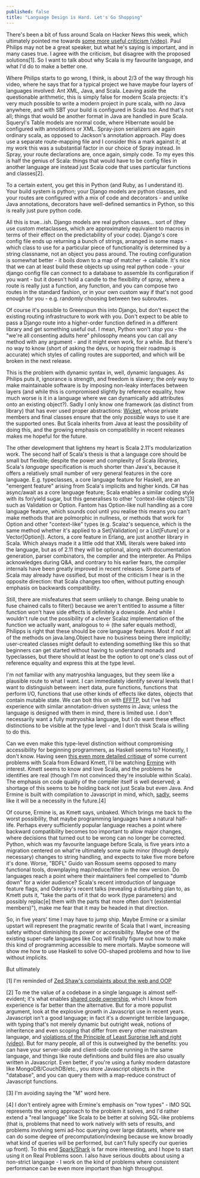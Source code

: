```yaml
---
published: false
title: "Language Design is Hard. Let's Go Shopping"
---
```


There's been a bit of fuss around Scala on Hacker News this week, which ultimately pointed me towards [some more useful criticism (video)](http://www.youtube.com/watch?v=TS1lpKBMkgg). Paul Philips may not be a great speaker, but what he's saying is important, and in many cases true. I agree with the criticism, but disagree with the proposed solutions[1]. So I want to talk about why Scala is my favourite language, and what I'd do to make a better one.

Where Philips starts to go wrong, I think, is about 2/3 of the way through his video, where he says that for a typical project we have maybe four layers of languages involved: Ant XML, Java, and Scala. Leaving aside the questionable arithmetic, this is simply false for modern Scala projects: it's very much possible to write a modern project in pure scala, with no Java anywhere, and with SBT your build is configured in Scala too. And that's not all; things that would be another format in Java are handled in pure Scala. Squeryl's Table models are normal code, where Hibernate would be configured with annotations or XML. Spray-json serializers are again ordinary scala, as opposed to Jackson's annotation approach. Play does use a separate route-mapping file and I consider this a mark against it; at my work this was a substantial factor in our choice of Spray instead. In Spray, your route declarations are, once again, simply code. To my eyes this is half the genius of Scala: things that would have to be config files in another language are instead just Scala code that uses particular functions and classes[2].

To a certain extent, you get this in Python (and Ruby, as I understand it). Your build system is python; your Django models are python classes, and your routes are configured with a mix of code and decorators - and unlike Java annotations, decorators have well-defined semantics in Python, so this is really just pure python code.

All this is true...ish. Django models are real python classes... sort of (they use custom metaclasses, which are approximately equivalent to macros in terms of their effect on the predictability of your code). Django's core config file ends up returning a bunch of strings, arranged in some maps - which class to use for a particular piece of functionality is determined by a string classname, not an object you pass around. The routing configuration is somewhat better - it boils down to a map of matcher -> callable. It's nice that we can at least build these objects up using real python code - your django config file can connect to a database to assemble its configuration if you want - but it doesn't hold a candle to the flexibility of spray, where a route is really just a function, any function, and you can compose two routes in the standard fashion, or in your own custom way if that's not good enough for you - e.g. randomly choosing between two subroutes.

Of course it's possible to Greenspun this into Django, but don't expect the existing routing infrastructure to work with you. Don't expect to be able to pass a Django route into a higher-order function defined in a different library and get something useful out. I mean, Python won't *stop* you - the "we're all consenting adults here" philosophy means you can call any method with any argument - and it might even work, for a while. But there's no way to know (short of asking the devs, or hoping their roadmap is accurate) which styles of calling routes are supported, and which will be broken in the next release.

This is the problem with dynamic syntax in, well, dynamic languages. As Philips puts it, ignorance is strength, and freedom is slavery; the *only* way to make maintainable software is by imposing non-leaky interfaces between layers (and while this is compromised slightly by reference equality, how much worse is it in a language where we can dynamically add attributes onto an existing object?). Sadly I only know one framework (as distinct from library) that has ever used proper abstractions: [Wicket](http://wicket.apache.org), whose private members and final classes ensure that the only *possible* ways to use it are the supported ones. But Scala inherits from Java at least the possibility of doing this, and the growing emphasis on compatibility in recent releases makes me hopeful for the future.

The other development that lightens my heart is Scala 2.11's modularization work. The second half of Scala's thesis is that a language core should be small but flexible; despite the power and complexity of Scala *libraries*, Scala's *language* specification is much shorter than Java's, because it offers a relatively small number of very general features in the core language. E.g. typeclasses, a core language feature for Haskell, are an "emergent feature" arising from Scala's implicits and higher kinds. C# has async/await as a core language feature; Scala enables a similar coding style with its for/yield sugar, but this generalises to other "context-like objects"[3] such as Validation or Option. Fantom has Option-like null handling as a core language feature, which sounds cool until you realise this means you can't make methods that are polmorphic in nullness, or methods that work for Option and other "context-like" types (e.g. Scalaz's sequence, which is the same method whether it's applied to a Set[Validation] or a List[Future] or a Vector[Option]). Actors, a core feature in Erlang, are just another library in Scala. Which always made it a little odd that XML literals were baked into the language, but as of 2.11 they will be optional, along with documentation generation, parser combinators, the compiler and the interpreter. As Philips acknowledges during Q&A, and contrary to his earlier fears, the compiler internals have been greatly improved in recent releases. Some parts of Scala may already have ossified, but most of the criticism I hear is in the opposite direction: that Scala changes too often, without putting enough emphasis on backwards compatibility.

Still, there are misfeatures that seem unlikely to change. Being unable to fuse chained calls to filter() because we aren't entitled to assume a filter function won't have side effects is definitely a downside. And while I wouldn't rule out the possibility of a clever Scalaz implementation of the function we actually want, analogous to ≟ (the safer equals method), Philipps is right that these should be core language features. Most if not all of the methods on java.lang.Object have no business being there implicitly; user-created classes might default to extending something like this so that beginners can get started without having to understand monads and typeclasses, but there should at least be the option to opt one's class out of reference equality and express this at the type level.

I'm not familiar with any matryoshka languages, but they seem like a plausible route to what I want. I can immediately identify several levels that I want to distinguish between: inert data, pure functions, functions that perform I/O, functions that use other kinds of effects like dates, objects that contain mutable state. We can bolt this on with [EFFTP](http://lrytz.github.io/slides/lamp-lara-efftp.html#/), but I've had experience with similar annotation-driven systems in Java; unless the language is designed with them in mind, there is limited use. I don't necessarily want a fully matryoshka language, but I do want these effect distinctions to be visible at the type level - and I don't thisk Scala is willing to do this.

Can we even make this type-level distinction without compromising accessibility for beginning programmers, as Haskell seems to? Honestly, I don't know. Having seen [this even more detailed critique](http://www.reddit.com/r/haskell/comments/1pjjy5/odersky_the_trouble_with_types_strange_loop_2013/cd3bgcu) of some current problems with Scala from Edward Kmett, I'll be watching [Ermine](http://nocandysw.com/ermine-user-guide/ermine-user-guide-usltr.pdf) with interest. Kmett seems to know and love Scala, and the problems he identifies are real (though I'm not convinced they're insoluble within Scala). The emphasis on code quality of the compiler itself is well deserved; a shortage of this seems to be holding back not just Scala but even Java. And Ermine is built with compilation to Javascript in mind, which, [sadly](http://acko.net/blog/on-asmjs/), seems like it will be a necessity in the future.[4]

Of course, Ermine is, as Kmett says, unbaked. Which brings me back to the worst possibility, that maybe programming languages have a natural half-life. Perhaps every sufficiently popular language reaches a point where backward compatibility becomes too important to allow major changes, where decisions that turned out to be wrong can no longer be corrected. Python, which was my favourite language before Scala, is five years into a migration centered on what're ultimately some quite minor (though deeply necessary) changes to string handling, and expects to take five more before it's done. Worse, "BDFL" Guido van Rossum seems opposed to many functional tools, downplaying map/reduce/filter in the new version. Do languages reach a point where their maintainers feel compelled to "dumb down" for a wider audience? Scala's recent introduction of language feature flags, and Odersky's recent talks (revealing a disturbing plan to, as Kmett puts it, "take the parts of it that do work (type parameters) and possibly replac[e] them with the parts that more often don't (existential members)"), make me fear that it may be headed in that direction.

So, in five years' time I may have to jump ship. Maybe Ermine or a similar upstart will represent the pragmatic rewrite of Scala that I want, increasing safety without diminishing its power or accessibility. Maybe one of the existing super-safe languages like Coq will finally figure out how to make this kind of programming accessible to mere mortals. Maybe someone will show me how to use Haskell to solve OO-shaped problems and how to live without implicits.

But ultimately 

[1] I'm reminded of [Zed Shaw's complaints about the web and OOP](http://vimeo.com/43380467)

[2] To me the value of a codebase in a single language is almost self-evident; it's what enables [shared code ownership](http://c2.com/cgi/wiki?CollectiveCodeOwnership), which I know from experience is far better than the alternative. But for a more populist argument, look at the explosive growth in Javascript use in recent years. Javascript isn't a good language; in fact it's a downright terrible language, with typing that's not merely dynamic but outright weak, notions of inheritence and even scoping that differ from every other mainstream language, and [violations of the Principle of Least Surprise left and right (video)](https://www.destroyallsoftware.com/talks/wat). But for many people, all of this is outweighed by the benefits: you can have your server-side and client-side code running in the same language, and things like route definitions and build files are also usually written in Javascript. Even better, if you're using a funky modern datastore like MongoDB/CouchDB/etc., you store Javascript objects in the "database", and you can query them with a map-reduce construct of Javascript functions.

[3] I'm avoiding saying the "M" word here.

[4]  I don't entirely agree with Ermine's emphasis on "row types" - IMO SQL represents the wrong approach to the problem it solves, and I'd rather extend a "real language" like Scala to be better at solving SQL-like problems (that is, problems that need to work natively with sets of results, and problems involving semi ad-hoc querying over large datasets, where we can do some degree of precomputation/indexing because we know broadly what kind of queries will be performed, but can't fully specify our queries up front). To this end [Spark/Shark](https://github.com/amplab/shark/wiki) is far more interesting, and I hope to start using it on Real Problems soon. I also have serious doubts about using a non-strict language - I work on the kind of problems where consistent performance can be even more important than high throughput.